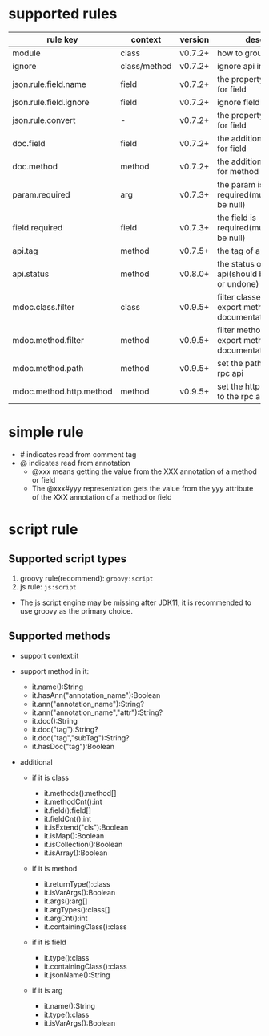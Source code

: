 # supported rules

| rule key | context | version | desc | 
| ------------ | ------------ | ------------ |------------ |
| module | class | v0.7.2+ | how to group api |
| ignore | class/method | v0.7.2+ | ignore api in class |
| json.rule.field.name | field | v0.7.2+ | the property name for field |
| json.rule.field.ignore | field | v0.7.2+ | ignore field |
| json.rule.convert | - | v0.7.2+ | the property type for field |
| doc.field | field | v0.7.2+ | the additional doc for field |
| doc.method | method | v0.7.2+ | the additional doc for method |
| param.required | arg | v0.7.3+ | the param is required(must not be null) |
| field.required | field | v0.7.3+ | the field is required(must not be null) |
| api.tag | method | v0.7.5+ | the tag of api |
| api.status | method | v0.8.0+ | the status of api(should be done or undone) |
| mdoc.class.filter | class | v0.9.5+ | filter classes to export method documentation(rpc) |
| mdoc.method.filter | method | v0.9.5+ | filter methods to export method documentation(rpc) |
| mdoc.method.path | method | v0.9.5+ | set the path to the rpc api |
| mdoc.method.http.method | method | v0.9.5+ | set the http method to the rpc api |

# simple rule
- \# indicates read from comment tag
- @ indicates read from annotation
   - @xxx means getting the value from the XXX annotation of a method or field
   - The @xxx#yyy representation gets the value from the yyy attribute of the XXX annotation of a method or field

# script rule

## Supported script types
1. groovy rule(recommend):
`groovy:script`
2. js rule:
`js:script`

- The js script engine may be missing after JDK11, it is recommended to use groovy as the primary choice.
## Supported methods
- support context:it
- support method in it:
     * it.name():String
     * it.hasAnn("annotation_name"):Boolean
     * it.ann("annotation_name"):String?
     * it.ann("annotation_name","attr"):String?
     * it.doc():String
     * it.doc("tag"):String?
     * it.doc("tag","subTag"):String?
     * it.hasDoc("tag"):Boolean

- additional
   - if it is class
     * it.methods():method[]
     * it.methodCnt():int
     * it.field():field[]
     * it.fieldCnt():int
     * it.isExtend("cls"):Boolean
     * it.isMap():Boolean
     * it.isCollection():Boolean
     * it.isArray():Boolean

  - if it is method
     * it.returnType():class
     * it.isVarArgs():Boolean
     * it.args():arg[]
     * it.argTypes():class[]
     * it.argCnt():int
     * it.containingClass():class

  - if it is field
     * it.type():class
     * it.containingClass():class
     * it.jsonName():String

  - if it is arg
     * it.name():String
     * it.type():class
     * it.isVarArgs():Boolean